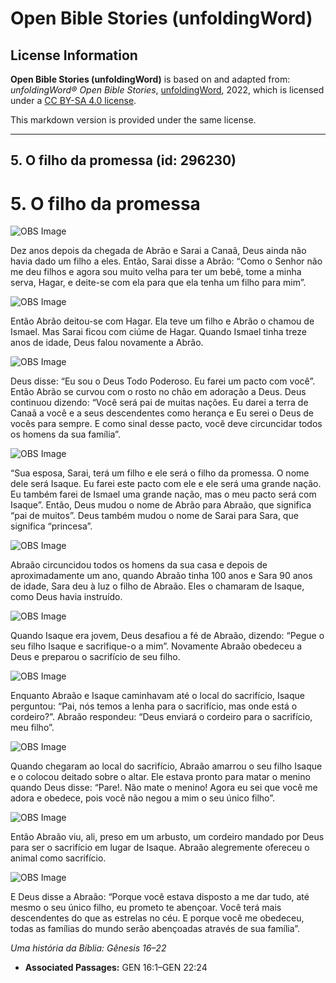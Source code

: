 # Open Bible Stories (unfoldingWord)

## License Information

**Open Bible Stories (unfoldingWord)** is based on and adapted from: _unfoldingWord® Open Bible Stories_, [unfoldingWord](https://unfoldingword.org/utw), 2022, which is licensed under a [CC BY-SA 4.0 license](https://creativecommons.org/licenses/by-sa/4.0/legalcode.en).

This markdown version is provided under the same license.



--------------------------------

## 5. O filho da promessa (id: 296230)

5\. O filho da promessa
=======================

![OBS Image](https://cdn.door43.org/obs/jpg/360px/obs-en-05-01.jpg)

Dez anos depois da chegada de Abrão e Sarai a Canaã, Deus ainda não havia dado um filho a eles. Então, Sarai disse a Abrão: “Como o Senhor não me deu filhos e agora sou muito velha para ter um bebê, tome a minha serva, Hagar, e deite\-se com ela para que ela tenha um filho para mim”.

![OBS Image](https://cdn.door43.org/obs/jpg/360px/obs-en-05-02.jpg)

Então Abrão deitou\-se com Hagar. Ela teve um filho e Abrão o chamou de Ismael. Mas Sarai ficou com ciúme de Hagar. Quando Ismael tinha treze anos de idade, Deus falou novamente a Abrão.

![OBS Image](https://cdn.door43.org/obs/jpg/360px/obs-en-05-03.jpg)

Deus disse: “Eu sou o Deus Todo Poderoso. Eu farei um pacto com você”. Então Abrão se curvou com o rosto no chão em adoração a Deus. Deus continuou dizendo: “Você será pai de muitas nações. Eu darei a terra de Canaã a você e a seus descendentes como herança e Eu serei o Deus de vocês para sempre. E como sinal desse pacto, você deve circuncidar todos os homens da sua família”.

![OBS Image](https://cdn.door43.org/obs/jpg/360px/obs-en-05-04.jpg)

“Sua esposa, Sarai, terá um filho e ele será o filho da promessa. O nome dele será Isaque. Eu farei este pacto com ele e ele será uma grande nação. Eu também farei de Ismael uma grande nação, mas o meu pacto será com Isaque”. Então, Deus mudou o nome de Abrão para Abraão, que significa “pai de muitos”. Deus também mudou o nome de Sarai para Sara, que significa “princesa”.

![OBS Image](https://cdn.door43.org/obs/jpg/360px/obs-en-05-05.jpg)

Abraão circuncidou todos os homens da sua casa e depois de aproximadamente um ano, quando Abraão tinha 100 anos e Sara 90 anos de idade, Sara deu à luz o filho de Abraão. Eles o chamaram de Isaque, como Deus havia instruído.

![OBS Image](https://cdn.door43.org/obs/jpg/360px/obs-en-05-06.jpg)

Quando Isaque era jovem, Deus desafiou a fé de Abraão, dizendo: “Pegue o seu filho Isaque e sacrifique\-o a mim”. Novamente Abraão obedeceu a Deus e preparou o sacrifício de seu filho.

![OBS Image](https://cdn.door43.org/obs/jpg/360px/obs-en-05-07.jpg)

Enquanto Abraão e Isaque caminhavam até o local do sacrifício, Isaque perguntou: “Pai, nós temos a lenha para o sacrifício, mas onde está o cordeiro?”. Abraão respondeu: “Deus enviará o cordeiro para o sacrifício, meu filho”.

![OBS Image](https://cdn.door43.org/obs/jpg/360px/obs-en-05-08.jpg)

Quando chegaram ao local do sacrifício, Abraão amarrou o seu filho Isaque e o colocou deitado sobre o altar. Ele estava pronto para matar o menino quando Deus disse: “Pare!. Não mate o menino! Agora eu sei que você me adora e obedece, pois você não negou a mim o seu único filho”.

![OBS Image](https://cdn.door43.org/obs/jpg/360px/obs-en-05-09.jpg)

Então Abraão viu, ali, preso em um arbusto, um cordeiro mandado por Deus para ser o sacrifício em lugar de Isaque. Abraão alegremente ofereceu o animal como sacrifício.

![OBS Image](https://cdn.door43.org/obs/jpg/360px/obs-en-05-10.jpg)

E Deus disse a Abraão: “Porque você estava disposto a me dar tudo, até mesmo o seu único filho, eu prometo te abençoar. Você terá mais descendentes do que as estrelas no céu. E porque você me obedeceu, todas as famílias do mundo serão abençoadas através de sua família”.

*Uma história da Bíblia: Gênesis 16–22*

* **Associated Passages:** GEN 16:1–GEN 22:24

